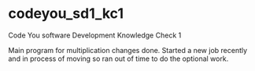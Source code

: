 # codeyou_sd1_kc1
Code You software Development Knowledge Check 1

Main program for multiplication changes done. 
Started a new job recently and in process of moving so ran out of time to do the optional work. 
